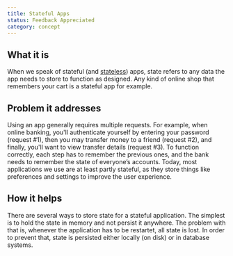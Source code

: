 ```yaml
---
title: Stateful Apps
status: Feedback Appreciated
category: concept
---
```


## What it is

When we speak of stateful (and [stateless](https://glossary.cncf.io/stateless_apps/)) apps, state refers to any data the app needs to store to function as designed. Any kind of online shop that remembers your cart is a stateful app for example. 

## Problem it addresses

Using an app generally requires multiple requests. For example, when online banking, you'll authenticate yourself by entering your password (request #1), then you may transfer money to a friend (request #2), and finally, you'll want to view transfer details (request #3). To function correctly, each step has to remember the previous ones, and the bank needs to remember the state of everyone’s accounts. Today, most applications we use are at least partly stateful, as they store things like preferences and settings to improve the user experience.

## How it helps

There are several ways to store state for a stateful application. The simplest is to hold the state in memory and not persist it anywhere. The problem with that is, whenever the application has to be restartet, all state is lost. In order to prevent that, state is persisted either locally (on disk) or in database systems. 
